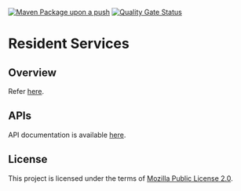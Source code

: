 
[![Maven Package upon a push](https://github.com/mosip/resident-services/actions/workflows/push_trigger.yml/badge.svg?branch=master)](https://github.com/mosip/resident-services/actions/workflows/push_trigger.yml)
[![Quality Gate Status](https://sonarcloud.io/api/project_badges/measure?project=mosip_resident-services&id=mosip_resident-services&branch=master&metric=alert_status)](https://sonarcloud.io/dashboard?id=mosip_resident-services&branch=master)

# Resident Services

## Overview
Refer [here](https://docs.mosip.io/1.2.0/modules/resident-services).

## APIs
API documentation is available [here](https://docs.mosip.io/1.2.0/api).

## License
This project is licensed under the terms of [Mozilla Public License 2.0](LICENSE).



